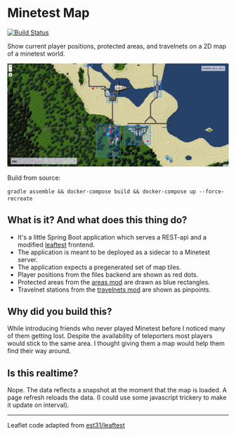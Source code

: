# Minetest Map

[![Build Status](https://travis-ci.org/deVinnnie/minetest-map-thingy.svg?branch=master)](https://travis-ci.org/deVinnnie/minetest-map-thingy)

Show current player positions, protected areas, and travelnets on a 2D map of a minetest world.

![screenshot](screenshot.png)

Build from source:
```
gradle assemble && docker-compose build && docker-compose up --force-recreate
```

## What is it? And what does this thing do?

* It's a little Spring Boot application which serves a REST-api and a modified [leaftest](https://github.com/est31/leaftest) frontend.
* The application is meant to be deployed as a sidecar to a Minetest server.
* The application expects a pregenerated set of map tiles.
* Player positions from the files backend are shown as red dots.
* Protected areas from the [areas mod](https://forum.minetest.net/viewtopic.php?t=7239) are drawn as blue rectangles.
* Travelnet stations from the [travelnets mod](https://forum.minetest.net/viewtopic.php?t=4877) are shown as pinpoints.

## Why did you build this?

While introducing friends who never played Minetest before I noticed many of them getting lost.
Despite the availability of teleporters most players would stick to the same area.
I thought giving them a map would help them find their way around.

## Is this realtime?

Nope. The data reflects a snapshot at the moment that the map is loaded.
A page refresh reloads the data. (I could use some javascript trickery to make it update on interval).


---

Leaflet code adapted from [est31/leaftest](https://github.com/est31/leaftest)
